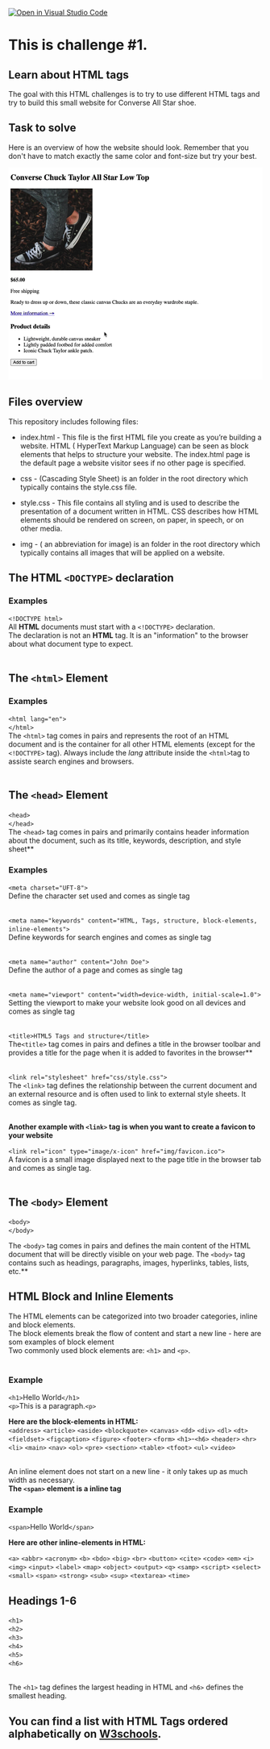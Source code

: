 [![Open in Visual Studio Code](https://classroom.github.com/assets/open-in-vscode-718a45dd9cf7e7f842a935f5ebbe5719a5e09af4491e668f4dbf3b35d5cca122.svg)](https://classroom.github.com/online_ide?assignment_repo_id=11404719&assignment_repo_type=AssignmentRepo)
# This is challenge #1.

## Learn about HTML tags

The goal with this HTML challenges is to try to use different HTML tags and try to build this small website for Converse All Star shoe.

## Task to solve
Here is an overview of how the website should look. Remember that you don't have to match exactly the same color and font-size but try your best.

![alt text](img/solution-challenge-1.png)

## Files overview 
This repository includes following files:

* index.html - This file is the first HTML file you create as you’re building a website. HTML ( HyperText Markup Language) can be seen as block elements that helps to structure your website. The index.html page is the default page a website visitor sees if no other page is specified.

* css - (Cascading Style Sheet) is an folder in the root directory which typically contains the style.css file.

* style.css - This file contains all styling and is used to describe the presentation of a document written in HTML. CSS describes how HTML elements should be rendered on screen, on paper, in speech, or on other media.

* img - ( an abbreviation for image) is an folder in the root directory which typically contains all images that will be applied on a website.

## The HTML `<DOCTYPE>` declaration

### Examples

`<!DOCTYPE html>`<br>
All **HTML** documents must start with a `<!DOCTYPE>` declaration.<br>
The declaration is not an **HTML** tag. It is an "information" to the browser about what document type to expect.<br><br>

## The `<html>` Element

### Examples

`<html lang="en">`<br>
`</html>`<br>
The `<html>` tag comes in pairs and represents the root of an HTML document and is the container for all other HTML elements (except for the `<!DOCTYPE>` tag). Always include the _lang_ attribute inside the `<html>`tag to assiste search engines and browsers.<br><br>

## The `<head>` Element

`<head>`<br>
`</head>`<br>
The `<head>` tag comes in pairs and primarily contains header information about the document, such as its title, keywords, description, and style sheet** <br>

### Examples

`<meta charset="UFT-8">`<br>
Define the character set used and comes as single tag<br><br>

`<meta name="keywords" content="HTML, Tags, structure, block-elements, inline-elements">`<br>
Define keywords for search engines and comes as single tag<br><br>

`<meta name="author" content="John Doe">`<br>
Define the author of a page and comes as single tag<br><br>

`<meta name="viewport" content="width=device-width, initial-scale=1.0">`<br>
Setting the viewport to make your website look good on all devices and comes as single tag<br><br>

`<title>HTML5 Tags and structure</title>`<br>
The`<title>` tag comes in pairs and defines a title in the browser toolbar and provides a title for the page when it is added to favorites in the browser** <br><br>

`<link rel="stylesheet" href="css/style.css">`<br>
The `<link>` tag defines the relationship between the current document and an external resource and is often used to link to external style sheets. It comes as single tag.<br><br>

**Another example with `<link>` tag is when you want to create a favicon to your website**<br>

`<link rel="icon" type="image/x-icon" href="img/favicon.ico">`<br>
A favicon is a small image displayed next to the page title in the browser tab and comes as single tag.<br><br>

## The `<body>` Element

`<body>`<br>
`</body>`<br>

The `<body>` tag comes in pairs and defines the main content of the HTML document that will be directly visible on your web page. The `<body>` tag contains such as headings, paragraphs, images, hyperlinks, tables, lists, etc.** <br>

## HTML Block and Inline Elements

The HTML elements can be categorized into two broader categories, inline and block elements.<br>
The block elements break the flow of content and start a new line - here are som examples of block element<br>
Two commonly used block elements are: `<h1>` and `<p>`.<br><br>

### Example

`<h1>`Hello World`</h1>`<br>
`<p>`This is a paragraph.`<p>`<br>

**Here are the block-elements in HTML:**<br>
`<address>` `<article>` `<aside>` `<blockquote>` `<canvas>` `<dd>` `<div>` `<dl>` `<dt>` `<fieldset>` `<figcaption>` `<figure>` `<footer>` `<form>` `<h1>`-`<h6>` `<header>` `<hr>` `<li>` `<main>`
`<nav>` `<ol>` `<pre>` `<section>` `<table>` `<tfoot>` `<ul>` `<video>`<br><br>

An inline element does not start on a new line - it only takes up as much width as necessary.<br>
**The `<span>` element is a inline tag**<br>

### Example

`<span>`Hello World`</span>`<br>

**Here are other inline-elements in HTML:**<br>

`<a>` `<abbr>` `<acronym>` `<b>` `<bdo>` `<big>` `<br>` `<button>` `<cite>` `<code>` `<em>` `<i>` `<img>` `<input>` `<label>` `<map>`
`<object>` `<output>` `<q>` `<samp>` `<script>` `<select>` `<small>` `<span>` `<strong>` `<sub>` `<sup>` `<textarea>` `<time>` <br>

## Headings 1-6

`<h1>`<br>
`<h2>`<br>
`<h3>`<br>
`<h4>`<br>
`<h5>`<br>
`<h6>`<br><br>

The `<h1>` tag defines the largest heading in HTML and `<h6>` defines the smallest heading.

## You can find a list with HTML Tags ordered alphabetically on [W3schools](https://www.w3schools.com/tags/tag_html.asp).



